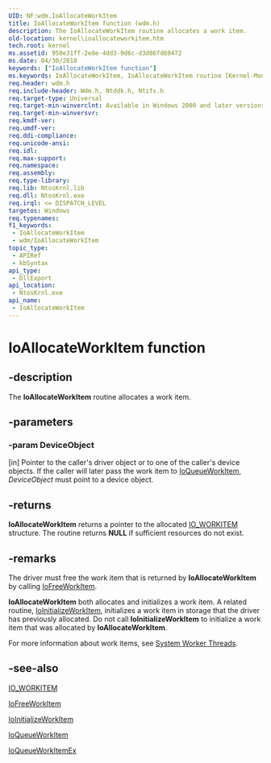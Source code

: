 ```yaml
---
UID: NF:wdm.IoAllocateWorkItem
title: IoAllocateWorkItem function (wdm.h)
description: The IoAllocateWorkItem routine allocates a work item.
old-location: kernel\ioallocateworkitem.htm
tech.root: kernel
ms.assetid: 950e31ff-2e8e-4dd3-9d6c-d3d86fd69472
ms.date: 04/30/2018
keywords: ["IoAllocateWorkItem function"]
ms.keywords: IoAllocateWorkItem, IoAllocateWorkItem routine [Kernel-Mode Driver Architecture], k104_6cb480b8-6cf9-4c68-953e-8a1c8153087a.xml, kernel.ioallocateworkitem, wdm/IoAllocateWorkItem
req.header: wdm.h
req.include-header: Wdm.h, Ntddk.h, Ntifs.h
req.target-type: Universal
req.target-min-winverclnt: Available in Windows 2000 and later versions of the Windows operating system, and in Windows Me. This routine is not available in Windows 98.
req.target-min-winversvr: 
req.kmdf-ver: 
req.umdf-ver: 
req.ddi-compliance: 
req.unicode-ansi: 
req.idl: 
req.max-support: 
req.namespace: 
req.assembly: 
req.type-library: 
req.lib: NtosKrnl.lib
req.dll: NtosKrnl.exe
req.irql: <= DISPATCH_LEVEL
targetos: Windows
req.typenames: 
f1_keywords:
 - IoAllocateWorkItem
 - wdm/IoAllocateWorkItem
topic_type:
 - APIRef
 - kbSyntax
api_type:
 - DllExport
api_location:
 - NtosKrnl.exe
api_name:
 - IoAllocateWorkItem
---
```


# IoAllocateWorkItem function


## -description

The <b>IoAllocateWorkItem</b> routine allocates a work item.

## -parameters

### -param DeviceObject 

[in]
Pointer to the caller's driver object or to one of the caller's device objects. If the caller will later pass the work item to <a href="https://docs.microsoft.com/windows-hardware/drivers/ddi/wdm/nf-wdm-ioqueueworkitem">IoQueueWorkItem</a>, <i>DeviceObject</i> must point to a device object.

## -returns

<b>IoAllocateWorkItem</b> returns a pointer to the allocated <a href="https://docs.microsoft.com/windows-hardware/drivers/kernel/eprocess">IO_WORKITEM</a> structure. The routine returns <b>NULL</b> if sufficient resources do not exist.

## -remarks

The driver must free the work item that is returned by <b>IoAllocateWorkItem</b> by calling <a href="https://docs.microsoft.com/windows-hardware/drivers/ddi/wdm/nf-wdm-iofreeworkitem">IoFreeWorkItem</a>.

<b>IoAllocateWorkItem</b> both allocates and initializes a work item. A related routine, <a href="https://docs.microsoft.com/windows-hardware/drivers/ddi/wdm/nf-wdm-ioinitializeworkitem">IoInitializeWorkItem</a>, initializes a work item in storage that the driver has previously allocated. Do not call <b>IoInitializeWorkItem</b> to initialize a work item that was allocated by <b>IoAllocateWorkItem</b>.

For more information about work items, see <a href="https://docs.microsoft.com/windows-hardware/drivers/kernel/system-worker-threads">System Worker Threads</a>.

## -see-also

<a href="https://docs.microsoft.com/windows-hardware/drivers/kernel/eprocess">IO_WORKITEM</a>



<a href="https://docs.microsoft.com/windows-hardware/drivers/ddi/wdm/nf-wdm-iofreeworkitem">IoFreeWorkItem</a>



<a href="https://docs.microsoft.com/windows-hardware/drivers/ddi/wdm/nf-wdm-ioinitializeworkitem">IoInitializeWorkItem</a>



<a href="https://docs.microsoft.com/windows-hardware/drivers/ddi/wdm/nf-wdm-ioqueueworkitem">IoQueueWorkItem</a>



<a href="https://docs.microsoft.com/windows-hardware/drivers/ddi/wdm/nf-wdm-ioqueueworkitemex">IoQueueWorkItemEx</a>

